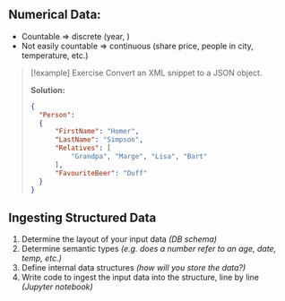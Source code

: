 
## Numerical Data:
- Countable => discrete (year, )
- Not easily countable => continuous (share price, people in city, temperature, etc.)

>[!example] Exercise
>Convert an XML snippet to a JSON object.
>
>**Solution:**
>```json
>{
>	"Person": 
>	{
>		"FirstName": "Homer",
>		"LastName": "Simpson",
>		"Relatives": [
>			"Grandpa", "Marge", "Lisa", "Bart"
>		],
>		"FavouriteBeer": "Duff"
>	}
>}
>```


## Ingesting Structured Data
1. Determine the layout of your input data *(DB schema)*
2. Determine semantic types *(e.g. does a number refer to an age, date, temp, etc.)*
3. Define internal data structures *(how will you store the data?)*
4. Write code to ingest the input data into the structure, line by line *(Jupyter notebook)*



